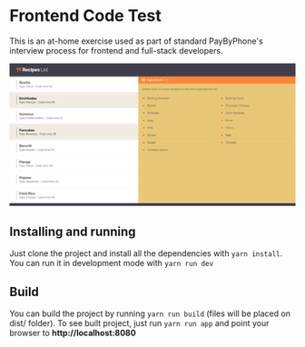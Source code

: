 # Frontend Code Test

This is an at-home exercise used as part of standard PayByPhone's interview process for frontend and full-stack developers.

<img src="https://raw.githubusercontent.com/gustavocardoso/frontend-test/readme/screenshot.png?v=2" width="1000" />

## Installing and running

Just clone the project and install all the dependencies with `yarn install`.
You can run it in development mode with `yarn run dev`

## Build

You can build the project by running `yarn run build` (files will be placed on dist/ folder). To see built project, just run `yarn run app` and point your browser to **http://localhost:8080**
